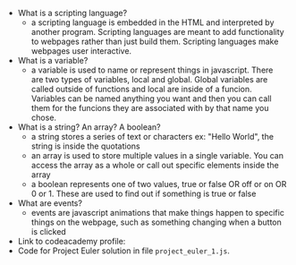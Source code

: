 - What is a scripting language?
  - a scripting language is embedded in the HTML and interpreted by another program. Scripting languages are meant to add functionality to webpages rather than just build them. Scripting languages make webpages user interactive.    
- What is a variable?
  - a variable is used to name or represent things in javascript. There are two types of variables, local and global. Global variables are called outside of functions and local are inside of a funcion. Variables can be named anything you want and then you can call them for the funcions they are associated with by that name you chose. 
- What is a string? An array? A boolean?
  - a string stores a series of text or characters ex: "Hello World", the string is inside the quotations
  - an array is used to store multiple values in a single variable. You can access the array as a whole or call out specific elements inside the array
  - a boolean represents one of two values, true or false OR off or on OR 0 or 1. These are used to find out if something is true or false
- What are events?
  - events are javascript animations that make things happen to specific things on the webpage, such as something changing when a button is clicked 
- Link to codeacademy profile: 
- Code for Project Euler solution in file `project_euler_1.js`.
